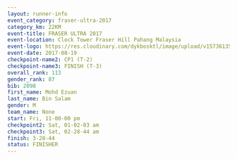 ```yaml
---
layout: runner-info 
event_category: fraser-ultra-2017 
category_km: 22KM 
event-title: FRASER ULTRA 2017 
event-location: Clock Tower Fraser Hill Pahang Malaysia 
event-logo: https://res.cloudinary.com/dykbosktl/image/upload/v1573613535/Logo/logo_mfst7w.jpg 
event-date: 2017-08-19 
checkpoint-name2: CP1 (T-2) 
checkpoint-name3: FINISH (T-3) 
overall_rank: 113
gender_rank: 87
bib: 2098
first_name: Mohd Ezuan
last_name: Bin Salam
gender: M
team_name: None
start: Fri, 11-00-00 pm
checkpoint2: Sat, 01-02-03 am
checkpoint3: Sat, 02-28-44 am
finish: 3-28-44
status: FINISHER
---
```

